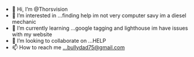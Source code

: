 - 👋 Hi, I’m @Thorsvision
- 👀 I’m interested in ...finding help im not very computer savy im a diesel mechanic
- 🌱 I’m currently learning ...google tagging and lighthouse im have issues with my website
- 💞️ I’m looking to collaborate on ...HELP 
- 📫 How to reach me ...bullydad75@gmail.com

<!---
Thorsvision/Thorsvision is a ✨ special ✨ repository because its `README.md` (this file) appears on your GitHub profile.
You can click the Preview link to take a look at your changes.
--->
